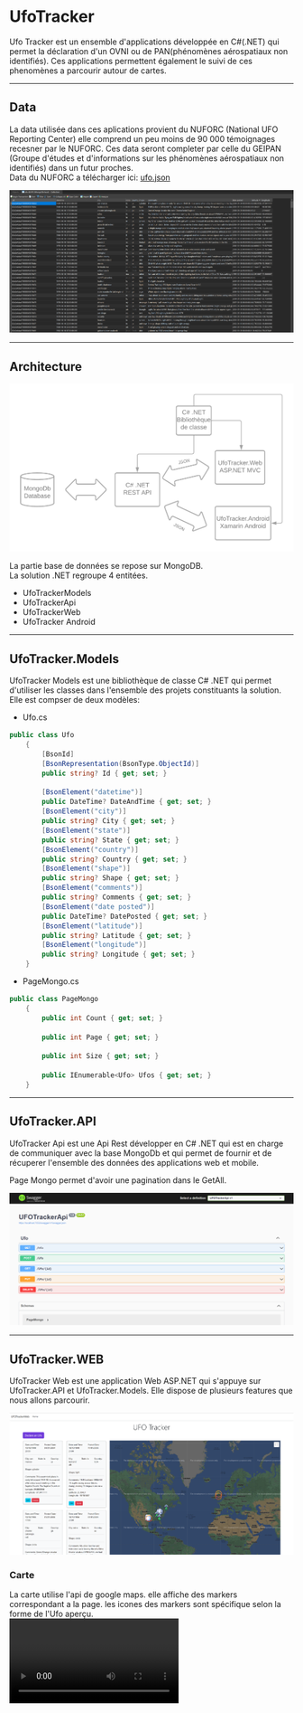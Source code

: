 # UfoTracker

Ufo Tracker est un ensemble d'applications développée en C#(.NET) qui permet la déclaration d'un OVNI ou de PAN(phénomènes aérospatiaux non identifiés).
Ces applications permettent également le suivi de ces phenomènes a parcourir autour de cartes.

---

## Data

La data utilisée dans ces aplications provient du NUFORC (National UFO Reporting Center) elle comprend un peu moins de 90 000 témoignages recesner par le NUFORC. Ces data seront completer par celle du GEIPAN (Groupe d'études et d'informations sur les phénomènes aérospatiaux non identifiés) dans un futur proches.<br>
Data du NUFORC a télécharger ici:  [ufo.json](ufo.json)

![DataNavicat](ImgForDoc/data_navicat.png)

--- 
## Architecture

![ArchitectureUfotracker](ImgForDoc/Architecture_UfoTracker.png)

La partie base de données se repose sur MongoDB.<br> 
La solution .NET regroupe 4 entitées. 
- UfoTrackerModels
- UfoTrackerApi
- UfoTrackerWeb
- UfoTracker Android
--- 


## UfoTracker.Models

UfoTracker Models est une bibliothèque de classe C# .NET qui permet d'utiliser les classes dans l'ensemble des projets constituants la solution. 
Elle est compser de deux modèles:
- Ufo.cs

``` C#
public class Ufo
    {
        [BsonId]
        [BsonRepresentation(BsonType.ObjectId)]
        public string? Id { get; set; }

        [BsonElement("datetime")]
        public DateTime? DateAndTime { get; set; }
        [BsonElement("city")]
        public string? City { get; set; }
        [BsonElement("state")]
        public string? State { get; set; }
        [BsonElement("country")]
        public string? Country { get; set; }
        [BsonElement("shape")]
        public string? Shape { get; set; }
        [BsonElement("comments")]
        public string? Comments { get; set; }
        [BsonElement("date posted")]
        public DateTime? DatePosted { get; set; }
        [BsonElement("latitude")]
        public string? Latitude { get; set; }
        [BsonElement("longitude")]
        public string? Longitude { get; set; }
    }
```
- PageMongo.cs
``` C#
public class PageMongo
    {
        public int Count { get; set; }

        public int Page { get; set; }

        public int Size { get; set; }

        public IEnumerable<Ufo> Ufos { get; set; }
    }
```

--- 
## UfoTracker.API

UfoTracker Api est une Api Rest développer en C# .NET qui est en charge de communiquer avec la base MongoDb et qui permet de fournir et de récuperer l'ensemble des données des applications web et mobile.

Page Mongo permet d'avoir une pagination dans le GetAll.

![Api](ImgForDoc/API.png)

--- 
## UfoTracker.WEB

UfoTracker Web est une application Web ASP.NET qui s'appuye sur UfoTracker.API et UfoTracker.Models. Elle dispose de plusieurs features que nous allons parcourir.

![Web_Home](ImgForDoc/Web_Home.png)

### Carte 
La carte utilise l'api de google maps. elle affiche des markers correspondant a la page. 
les icones des markers sont spécifique selon la forme de l'Ufo aperçu.  
![Web_Home](ImgForDoc/Web_Map.mp4)